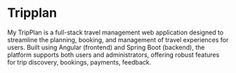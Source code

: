 # Tripplan
My TripPlan is a full-stack travel management web application designed to streamline the planning, booking, and management of travel experiences for users. Built using Angular (frontend) and Spring Boot (backend), the platform supports both users and administrators, offering robust features for trip discovery, bookings, payments, feedback.
